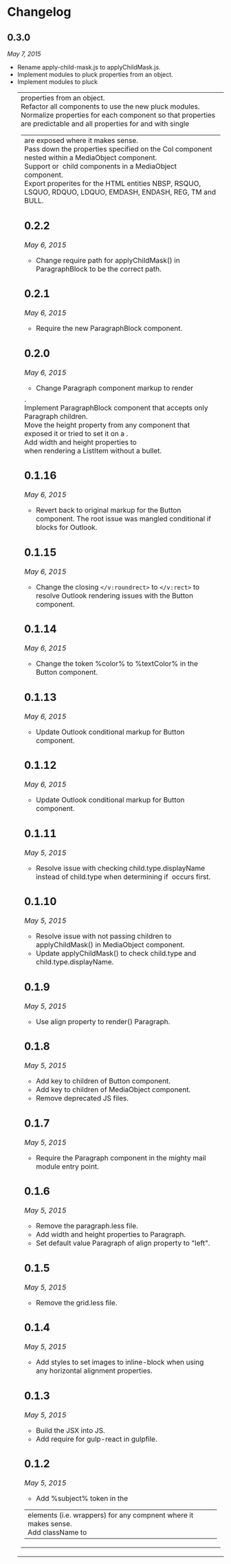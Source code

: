 # Changelog

## 0.3.0

*May 7, 2015*

- Rename apply-child-mask.js to applyChildMask.js.
- Implement modules to pluck <table> properties from an object.
- Implement modules to pluck <td> properties from an object.
- Refactor all components to use the new pluck modules.
- Normalize properties for each component so that properties are predictable and all properties for <table> and <td> are exposed where it makes sense.
- Pass down the properties specified on the Col component nested within a MediaObject component.
- Support <a> or <img> child components in a MediaObject component.
- Export properites for the HTML entities NBSP, RSQUO, LSQUO, RDQUO, LDQUO, EMDASH, ENDASH, REG, TM and BULL.


## 0.2.2

*May 6, 2015*

- Change require path for applyChildMask() in ParagraphBlock to be the correct path.


## 0.2.1

*May 6, 2015*

- Require the new ParagraphBlock component.


## 0.2.0

*May 6, 2015*

- Change Paragraph component markup to render <tr> with single <td>.
- Implement ParagraphBlock component that accepts only Paragraph children.
- Move the height property from any component that exposed it or tried to set it on a <table>.
- Add width and height properties to <td> elements (i.e. wrappers) for any compnent where it makes sense.
- Add className to <tr> when rendering a ListItem without a bullet.


## 0.1.16

*May 6, 2015*

- Revert back to original markup for the Button component. The root issue was mangled conditional if blocks for Outlook.


## 0.1.15

*May 6, 2015*

- Change the closing `</v:roundrect>` to `</v:rect>` to resolve Outlook rendering issues with the Button component.


## 0.1.14

*May 6, 2015*

- Change the token %color% to %textColor% in the Button component.


## 0.1.13

*May 6, 2015*

- Update Outlook conditional markup for Button component.


## 0.1.12

*May 6, 2015*

- Update Outlook conditional markup for Button component.


## 0.1.11

*May 5, 2015*

- Resolve issue with checking child.type.displayName instead of child.type when determining if <img> occurs first.


## 0.1.10

*May 5, 2015*

- Resolve issue with not passing children to applyChildMask() in MediaObject component.
- Update applyChildMask() to check child.type and child.type.displayName.


## 0.1.9

*May 5, 2015*

- Use align property to render() Paragraph.


## 0.1.8

*May 5, 2015*

- Add key to children of Button component.
- Add key to children of MediaObject component.
- Remove deprecated JS files.


## 0.1.7

*May 5, 2015*

- Require the Paragraph component in the mighty mail module entry point.


## 0.1.6

*May 5, 2015*

- Remove the paragraph.less file.
- Add width and height properties to Paragraph.
- Set default value Paragraph of align property to "left".


## 0.1.5

*May 5, 2015*

- Remove the grid.less file.


## 0.1.4

*May 5, 2015*

- Add styles to set images to inline-block when using any horizontal alignment properties.


## 0.1.3

*May 5, 2015*

- Build the JSX into JS.
- Add require for gulp-react in gulpfile.


## 0.1.2

*May 5, 2015*

- Add %subject% token in the <title> element.


## 0.1.1

*May 4, 2015*

- Replace $ prefixed variables in responsive.less.
- Rename the Frame in the template to Wrapper.
- Wrap the %styles% token in template.html with <style> tags.